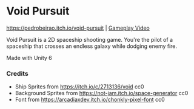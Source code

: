 # Void Pursuit

https://pedrobeirao.itch.io/void-pursuit | [Gameplay Video](https://www.youtube.com/watch?v=7hmjwBjB0ls)

Void Pursuit is a 2D spaceship shooting game. You're the pilot of a spaceship that crosses an endless galaxy while dodging enemy fire.

Made with Unity 6

### Credits
- Ship Sprites from https://itch.io/c/2713136/void cc0
- Background Sprites from https://not-jam.itch.io/space-generator cc0
- Font from https://arcadiaxdev.itch.io/chonkly-pixel-font cc0
